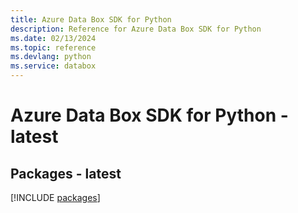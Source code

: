 ```yaml
---
title: Azure Data Box SDK for Python
description: Reference for Azure Data Box SDK for Python
ms.date: 02/13/2024
ms.topic: reference
ms.devlang: python
ms.service: databox
---
```

# Azure Data Box SDK for Python - latest
## Packages - latest
[!INCLUDE [packages](data-box-index.md)]